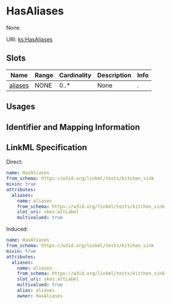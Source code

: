 # HasAliases

None

URI: [ks:HasAliases](https://w3id.org/linkml/tests/kitchen_sink/HasAliases)



<!-- no inheritance hierarchy -->



## Slots

| Name | Range | Cardinality | Description  | Info |
| ---  | --- | --- | --- | --- |
| [aliases](aliases.md) | NONE | 0..* | None  | . |


## Usages



## Identifier and Mapping Information






## LinkML Specification

<!-- TODO: investigate https://stackoverflow.com/questions/37606292/how-to-create-tabbed-code-blocks-in-mkdocs-or-sphinx -->

Direct:

```yaml
name: HasAliases
from_schema: https://w3id.org/linkml/tests/kitchen_sink
mixin: true
attributes:
  aliases:
    name: aliases
    from_schema: https://w3id.org/linkml/tests/kitchen_sink
    slot_uri: skos:altLabel
    multivalued: true

```

Induced:

```yaml
name: HasAliases
from_schema: https://w3id.org/linkml/tests/kitchen_sink
mixin: true
attributes:
  aliases:
    name: aliases
    from_schema: https://w3id.org/linkml/tests/kitchen_sink
    slot_uri: skos:altLabel
    multivalued: true
    alias: aliases
    owner: HasAliases

```